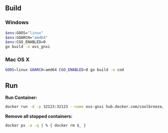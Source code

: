 ## Build

### Windows

```bash
$env:GOOS="linux"
$env:GOARCH="amd64"
$env:CGO_ENABLED=0
go build -o ovs_gnxi
```

### Mac OS X

```bash
GOOS=linux GOARCH=amd64 CGO_ENABLED=0 go build -o cod
```

## Run

**Run Container:**
```bash
docker run -d -p 32123:32123 --name ovs-gnxi hub.docker.com/coolbreeze/ovs-gnxi/ovs-gnxi:latest
```

**Remove all stopped containers:**
```bash
docker ps -a -q | % { docker rm $_ }
```